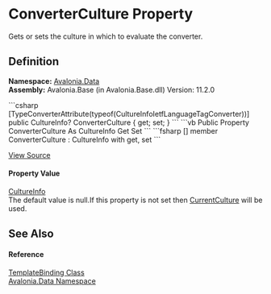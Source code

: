 # ConverterCulture Property


Gets or sets the culture in which to evaluate the converter.



## Definition
**Namespace:** <a href="N_Avalonia_Data">Avalonia.Data</a>  
**Assembly:** Avalonia.Base (in Avalonia.Base.dll) Version: 11.2.0

<Tabs groupId="api-code-preview">
<TabItem value="csharp" label="C#">
```csharp
[TypeConverterAttribute(typeof(CultureInfoIetfLanguageTagConverter))]
public CultureInfo? ConverterCulture { get; set; }
```
</TabItem>
<TabItem value="vb" label="VB">
```vb
<TypeConverterAttribute(GetType(CultureInfoIetfLanguageTagConverter))>
Public Property ConverterCulture As CultureInfo
	Get
	Set
```
</TabItem>
<TabItem value="fsharp" label="F#">
```fsharp
[<TypeConverterAttribute(typeof(CultureInfoIetfLanguageTagConverter))>]
member ConverterCulture : CultureInfo with get, set
```
</TabItem>
</Tabs>



<a href="https://github.com/AvaloniaUI/Avalonia/tree/master/src/Avalonia.Base/Data/TemplateBinding.cs#L50" title="View the source code">View Source</a>



#### Property Value
<a href="https://learn.microsoft.com/dotnet/api/system.globalization.cultureinfo" target="_blank" rel="noopener noreferrer">CultureInfo</a>  
The default value is null.If this property is not set then <a href="https://learn.microsoft.com/dotnet/api/system.globalization.cultureinfo.currentculture" target="_blank" rel="noopener noreferrer">CurrentCulture</a> will be used.

## See Also


#### Reference
<a href="T_Avalonia_Data_TemplateBinding">TemplateBinding Class</a>  
<a href="N_Avalonia_Data">Avalonia.Data Namespace</a>  

